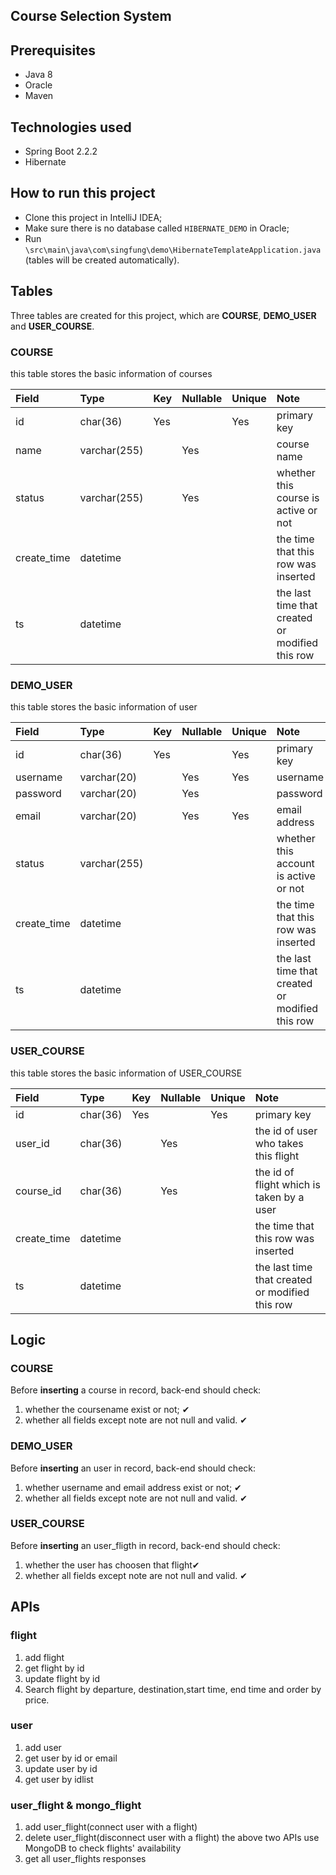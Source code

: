 ## Course Selection System


## Prerequisites
* Java 8
* Oracle
* Maven

## Technologies used
* Spring Boot 2.2.2
* Hibernate

## How to run this project
* Clone this project in IntelliJ IDEA;
* Make sure there is no database called `HIBERNATE_DEMO` in Oracle;
* Run `\src\main\java\com\singfung\demo\HibernateTemplateApplication.java` (tables will be created automatically).

## Tables

Three tables are created for this project, which are **COURSE**, **DEMO_USER** and **USER_COURSE**.

### COURSE

this table stores the basic information of courses

| Field | Type | Key | Nullable | Unique | Note |
| :--- | :--- | :--- | :--- | :--- | :--- |
| id | char(36) | Yes | | Yes | primary key |
| name | varchar(255) | | Yes | |course name|
| status | varchar(255) | | Yes | | whether this course is active or not |
| create_time | datetime | | | | the time that this row was inserted |
| ts | datetime | | | | the last time that created or modified this row |

### DEMO_USER

this table stores the basic information of user

| Field | Type | Key | Nullable | Unique | Note |
| :--- | :--- | :--- | :--- | :--- | :--- |
| id | char(36) | Yes | | Yes | primary key |
| username | varchar(20) | | Yes | Yes | username |
| password | varchar(20) | | Yes | | password |
| email | varchar(20) | | Yes | Yes | email address |
| status | varchar(255) | | | | whether this account is active or not |
| create_time | datetime | | | | the time that this row was inserted |
| ts | datetime | | | | the last time that created or modified this row |

### USER_COURSE

this table stores the basic information of USER_COURSE

| Field | Type | Key | Nullable | Unique | Note |
| :--- | :--- | :--- | :--- | :--- | :--- |
| id | char(36) | Yes | | Yes | primary key |
| user_id | char(36) | | Yes | | the id of user who takes this flight |
| course_id | char(36) | | Yes | | the id of flight which is taken by a user |
| create_time | datetime | | | | the time that this row was inserted |
| ts | datetime | | | | the last time that created or modified this row |


## Logic

### COURSE
Before **inserting** a course in record, back-end should check:
1. whether the coursename exist or not; ✔
2. whether all fields except note are not null and valid. ✔

### DEMO_USER
Before **inserting** an user in record, back-end should check:
1. whether username and email address exist or not; ✔
2. whether all fields except note are not null and valid. ✔

### USER_COURSE
Before **inserting** an user_fligth in record, back-end should check:
1. whether the user has choosen that flight✔
2. whether all fields except note are not null and valid. ✔


## APIs

### flight
1. add flight
2. get flight by id
3. update flight by id
4. Search flight by departure, destination,start time, end time and order by price.

### user
1. add user
2. get user by id or email
3. update user by id
4. get user by idlist

### user_flight & mongo_flight
1. add user_flight(connect user with a flight)
2. delete user_flight(disconnect user with a flight)
the above two APIs use MongoDB to check flights' availability  
3. get all user_flights responses
